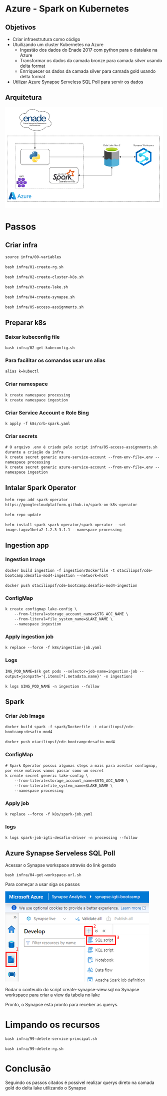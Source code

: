 # Azure - Spark on Kubernetes

## Objetivos
* Criar infraestrutura como código
* Utuilizando um cluster Kubernetes na Azure
    * Ingestão dos dados do Enade 2017 com python para o datalake na Azure
    * Transformar os dados da camada bronze para camada silver usando delta format
    * Enrriquecer os dados da camada silver para camada gold usando delta format
* Utilizar Azure Synapse Serveless SQL Poll para servir os dados

## Arquitetura
![arquitetura](.attachment/arquitetura.drawio.png "arquitetura")

# Passos

## Criar infra
```
source infra/00-variables

bash infra/01-create-rg.sh

bash infra/02-create-cluster-k8s.sh

bash infra/03-create-lake.sh

bash infra/04-create-synapse.sh

bash infra/05-access-assignments.sh
```

## Preparar k8s

### Baixar kubeconfig file
```
bash infra/02-get-kubeconfig.sh
```

### Para facilitar os comandos usar um alias
```
alias k=kubectl
```

### Criar namespace
```
k create namespace processing
k create namespace ingestion
```

### Criar Service Account e Role Bing
```
k apply -f k8s/crb-spark.yaml
```

### Criar secrets
```
# O arquivo .env é criado pelo script infra/05-access-assignments.sh durante a criação da infra
k create secret generic azure-service-account --from-env-file=.env --namespace processing
k create secret generic azure-service-account --from-env-file=.env --namespace ingestion
```

## Intalar Spark Operator
```
helm repo add spark-operator https://googlecloudplatform.github.io/spark-on-k8s-operator

helm repo update

helm install spark spark-operator/spark-operator --set image.tag=v1beta2-1.2.3-3.1.1 --namespace processing
```

## Ingestion app

### Ingestion Image
```
docker build ingestion -f ingestion/Dockerfile -t otaciliopsf/cde-bootcamp:desafio-mod4-ingestion --network=host

docker push otaciliopsf/cde-bootcamp:desafio-mod4-ingestion
```

### ConfigMap
```
k create configmap lake-config \
    --from-literal=storage_account_name=$STG_ACC_NAME \
    --from-literal=file_system_name=$LAKE_NAME \
    --namespace ingestion
```

### Apply ingestion job
```
k replace --force -f k8s/ingestion-job.yaml
```

### Logs
```
ING_POD_NAME=$(k get pods --selector=job-name=ingestion-job --output=jsonpath='{.items[*].metadata.name}' -n ingestion)

k logs $ING_POD_NAME -n ingestion --follow
```

## Spark

### Criar Job Image
```
docker build spark -f spark/Dockerfile -t otaciliopsf/cde-bootcamp:desafio-mod4

docker push otaciliopsf/cde-bootcamp:desafio-mod4
```

### ConfigMap
```
# Spark Operator possui algumas steps a mais para aceitar configmap, por esse motivos vamos passar como um secret
k create secret generic lake-config \
    --from-literal=storage_account_name=$STG_ACC_NAME \
    --from-literal=file_system_name=$LAKE_NAME \
    --namespace processing
```

### Apply job
```
k replace --force -f k8s/spark-job.yaml
```

### logs
```
k logs spark-job-igti-desafio-driver -n processing --follow
```

## Azure Synapse Serveless SQL Poll
Acessar o Synapse workspace através do link gerado
```
bash infra/04-get-workspace-url.sh
```
Para começar a usar siga os passos

![steps-synapse](.attachment/synapse.png "steps-synapse")

Rodar o conteudo do script create-synapse-view.sql no Synapse workspace para criar a view da tabela no lake

Pronto, o Synapse esta pronto para receber as querys.

# Limpando os recursos
```
bash infra/99-delete-service-principal.sh

bash infra/99-delete-rg.sh
```

# Conclusão
Seguindo os passos citados é possivel realizar querys direto na camada gold do delta lake utilizando o Synapse

